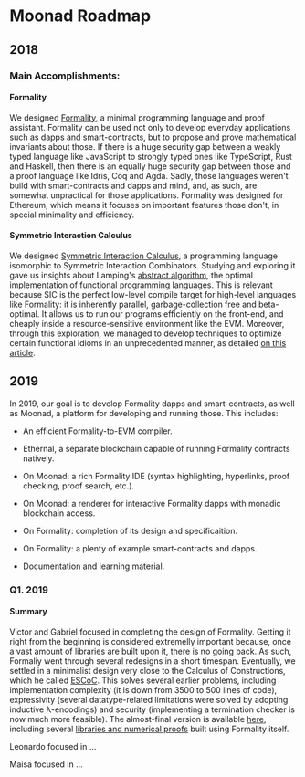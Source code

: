 # Moonad Roadmap

## 2018

### Main Accomplishments:

#### Formality

We designed [Formality](https://github.com/moonad/formality), a minimal programming language and proof assistant. Formality can be used not only to develop everyday applications such as dapps and smart-contracts, but to propose and prove mathematical invariants about those. If there is a huge security gap between a weakly typed language like JavaScript to strongly typed ones like TypeScript, Rust and Haskell, then there is an equally huge security gap between those and a proof language like Idris, Coq and Agda. Sadly, those languages weren't build with smart-contracts and dapps and mind, and, as such, are somewhat unpractical for those applications. Formality was designed for Ethereum, which means it focuses on important features those don't, in special minimality and efficiency.

#### Symmetric Interaction Calculus

We designed [Symmetric Interaction Calculus](https://github.com/maiavictor/symmetric-interaction-calculus), a programming language isomorphic to Symmetric Interaction Combinators. Studying and exploring it gave us insights about Lamping's [abstract algorithm](https://github.com/maiavictor/abstract-algorithm), the optimal implementation of functional programming languages. This is relevant because SIC is the perfect low-level compile target for high-level languages like Formality: it is inherently parallel, garbage-collection free and beta-optimal. It allows us to run our programs efficiently on the front-end, and cheaply inside a resource-sensitive environment like the EVM. Moreover, through this exploration, we managed to develop techniques to optimize certain functional idioms in an unprecedented manner, as detailed [on this article](https://medium.com/@maiavictor/solving-the-mystery-behind-abstract-algorithms-magical-optimizations-144225164b07).

## 2019

In 2019, our goal is to develop Formality dapps and smart-contracts, as well as Moonad, a platform for developing and running those. This includes:

- An efficient Formality-to-EVM compiler.

- Ethernal, a separate blockchain capable of running Formality contracts natively.

- On Moonad: a rich Formality IDE (syntax highlighting, hyperlinks, proof checking, proof search, etc.).

- On Moonad: a renderer for interactive Formality dapps with monadic blockchain access.

- On Formality: completion of its design and specificaition.

- On Formality: a plenty of example smart-contracts and dapps.

- Documentation and learning material.

### Q1. 2019

#### Summary

Victor and Gabriel focused in completing the design of Formality. Getting it right from the beginning is considered extremelly important because, once a vast amount of libraries are built upon it, there is no going back. As such, Formaliy went through several redesigns in a short timespan. Eventually, we settled in a minimalist design very close to the Calculus of Constructions, which he called [ESCoC](https://github.com/maiavictor/escoc). This solves several earlier problems, including implementation complexity (it is down from 3500 to 500 lines of code), expressivity (several datatype-related  limitations were solved by adopting inductive λ-encodings) and security (implementing a termination checker is now much more feasible). The almost-final version is available [here](https://github.com/moonad/formality), including several [libraries and numerical proofs](https://github.com/moonad/Formality/blob/master/main.formality) built using Formality itself.

Leonardo focused in ...

Maisa focused in ...
